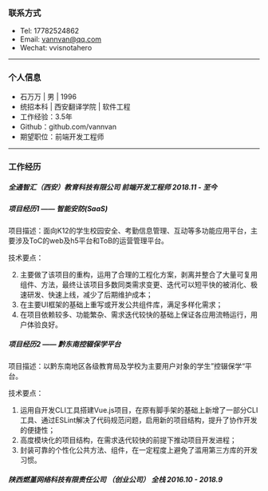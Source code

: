 ​	

### 联系方式

- Tel: 17782524862	
- Email: vannvan@qq.com
- Wechat: vvisnotahero

------

### 个人信息

- 石万万 | 男 | 1996
- 统招本科 | 西安翻译学院 | 软件工程
- 工作经验：3.5年
- Github：github.com/vannvan
- 期望职位：前端开发工程师

------

### 工作经历

##### 全通智汇（西安）教育科技有限公司                      前端开发工程师                                                       2018.11 - 至今

##### 项目经历1  —— 智能安防(SaaS)

项目描述：面向K12的学生校园安全、考勤信息管理、互动等多功能应用平台，主要涉及ToC的web及h5平台和ToB的运营管理平台。

技术要点：

2. 主要做了该项目的重构，运用了合理的工程化方案，剥离并整合了大量可复用组件、方法，最终让该项目多数同类需求变更、迭代可以短平快的被消化、极速研发、快速上线，减少了后期维护成本；
2. 在主要UI框架的基础上重写或开发公共组件库，满足多样化需求；
3. 在项目依赖较多、功能繁杂、需求迭代较快的基础上保证各应用流畅运行，用户体验良好。

##### 项目经历2 —— 黔东南控辍保学平台

项目描述：以黔东南地区各级教育局及学校为主要用户对象的学生”控辍保学“平台。

技术要点：

1. 运用自开发CLI工具搭建Vue.js项目，在原有脚手架的基础上新增了一部分CLI工具、通过ESLint解决了代码规范问题，启用新的项目结构，提升了协作开发的便捷性；
2. 高度模块化的项目结构，在需求迭代较快的前提下推动项目开发进程；
3. 封装可靠的个性化公共方法、组件，在一定程度上避免了滥用第三方库的开发习惯。

##### 陕西燃堇网络科技有限责任公司  （创业公司）  全栈                                                                       2016.10 - 2018.9